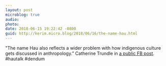 ```yaml
---
layout: post
microblog: true
audio: 
photo: 
date: 2018-06-15 19:22:42 -0800
guid: http://kerim.micro.blog/2018/06/16/the-name-hau.html
---
```

"The name Hau also reflects a wider problem with how indigenous culture gets discussed in anthropology.” Catherine Trundle in [a public FB post](https://www.facebook.com/permalink.php?story_fbid=10102786312220140&id=36917197). #hautalk #dendum

